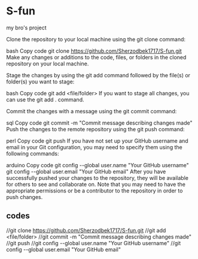 # S-fun
my bro's project

Clone the repository to your local machine using the git clone command:

bash
Copy code
git clone https://github.com/Sherzodbek1717/S-fun.git
Make any changes or additions to the code, files, or folders in the cloned repository on your local machine.

Stage the changes by using the git add command followed by the file(s) or folder(s) you want to stage:

bash
Copy code
git add <file/folder>
If you want to stage all changes, you can use the git add . command.

Commit the changes with a message using the git commit command:

sql
Copy code
git commit -m "Commit message describing changes made"
Push the changes to the remote repository using the git push command:

perl
Copy code
git push
If you have not set up your GitHub username and email in your Git configuration, you may need to specify them using the following commands:

arduino
Copy code
git config --global user.name "Your GitHub username"
git config --global user.email "Your GitHub email"
After you have successfully pushed your changes to the repository, they will be available for others to see and collaborate on. Note that you may need to have the appropriate permissions or be a contributor to the repository in order to push changes.


## codes 

//git clone https://github.com/Sherzodbek1717/S-fun.git
//git add <file/folder>
//git commit -m "Commit message describing changes made"
//git push
//git config --global user.name "Your GitHub username"
//git config --global user.email "Your GitHub email"
